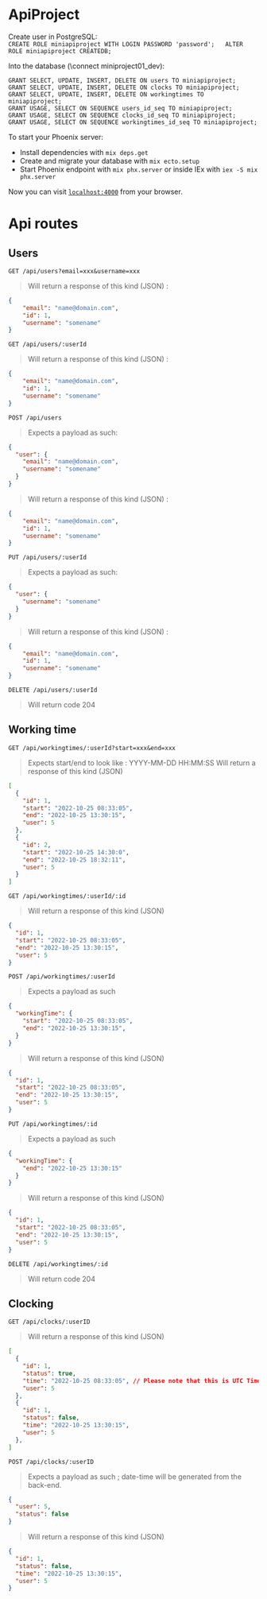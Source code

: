 # ApiProject

Create user in PostgreSQL:  
  ``CREATE ROLE miniapiproject WITH LOGIN PASSWORD 'password';  
  ALTER ROLE miniapiproject CREATEDB;
  ``

Into the database (\connect miniproject01_dev):
```
GRANT SELECT, UPDATE, INSERT, DELETE ON users TO miniapiproject;
GRANT SELECT, UPDATE, INSERT, DELETE ON clocks TO miniapiproject;
GRANT SELECT, UPDATE, INSERT, DELETE ON workingtimes TO miniapiproject;
GRANT USAGE, SELECT ON SEQUENCE users_id_seq TO miniapiproject;
GRANT USAGE, SELECT ON SEQUENCE clocks_id_seq TO miniapiproject;
GRANT USAGE, SELECT ON SEQUENCE workingtimes_id_seq TO miniapiproject;
```


To start your Phoenix server:

  * Install dependencies with `mix deps.get`
  * Create and migrate your database with `mix ecto.setup`
  * Start Phoenix endpoint with `mix phx.server` or inside IEx with `iex -S mix phx.server`

Now you can visit [`localhost:4000`](http://localhost:4000) from your browser.

# Api routes
## Users
``GET /api/users?email=xxx&username=xxx``
> Will return a response of this kind (JSON) :
```json
{
    "email": "name@domain.com",
    "id": 1,
    "username": "somename"
}
```

``GET /api/users/:userId``
> Will return a response of this kind (JSON) : 
```json
{
    "email": "name@domain.com",
    "id": 1,
    "username": "somename"
}
```

``POST /api/users``
> Expects a payload as such: 
```json
{
  "user": {
    "email": "name@domain.com",
    "username": "somename"
  }
}
```
> Will return a response of this kind (JSON) : 
```json
{
    "email": "name@domain.com",
    "id": 1,
    "username": "somename"
}
```

``PUT /api/users/:userId``
> Expects a payload as such: 
```json
{
  "user": {
    "username": "somename"
  }
}
```
> Will return a response of this kind (JSON) : 
```json
{
    "email": "name@domain.com",
    "id": 1,
    "username": "somename"
}
```

``DELETE /api/users/:userId``
> Will return code 204

## Working time
``GET /api/workingtimes/:userId?start=xxx&end=xxx``
> Expects start/end to look like : YYYY-MM-DD HH:MM:SS
> Will return a response of this kind (JSON)
```json
[
  {
    "id": 1,
    "start": "2022-10-25 08:33:05",
    "end": "2022-10-25 13:30:15",
    "user": 5
  },
  {
    "id": 2,
    "start": "2022-10-25 14:30:0",
    "end": "2022-10-25 18:32:11",
    "user": 5
  }
]


```

``GET /api/workingtimes/:userId/:id``
> Will return a response of this kind (JSON)
```json
{  
  "id": 1,
  "start": "2022-10-25 08:33:05",
  "end": "2022-10-25 13:30:15",
  "user": 5
}
```

``POST /api/workingtimes/:userId`` 
> Expects a payload as such  
```json
{
  "workingTime": {
    "start": "2022-10-25 08:33:05",
    "end": "2022-10-25 13:30:15",
  }
}
```
> Will return a response of this kind (JSON)
```json
{
  "id": 1,
  "start": "2022-10-25 08:33:05",
  "end": "2022-10-25 13:30:15",
  "user": 5
}
```

``PUT /api/workingtimes/:id ``  
> Expects a payload as such  
```json
{
  "workingTime": {
    "end": "2022-10-25 13:30:15"
  }
}
```
> Will return a response of this kind (JSON)
```json
{
  "id": 1,
  "start": "2022-10-25 08:33:05",
  "end": "2022-10-25 13:30:15",
  "user": 5
}
```

``DELETE /api/workingtimes/:id ``  
> Will return code 204


## Clocking
``GET /api/clocks/:userID``
> Will return a response of this kind (JSON)
```json
[
  {
    "id": 1,
    "status": true,
    "time": "2022-10-25 08:33:05", // Please note that this is UTC Time
    "user": 5
  },
  {
    "id": 1,
    "status": false,
    "time": "2022-10-25 13:30:15",
    "user": 5
  },
]
```
``POST /api/clocks/:userID``
> Expects a payload as such ; date-time will be generated from the back-end.
```json
{
  "user": 5,
  "status": false
}
```
> Will return a response of this kind (JSON)
```json
{
  "id": 1,
  "status": false,
  "time": "2022-10-25 13:30:15",
  "user": 5
}
```

